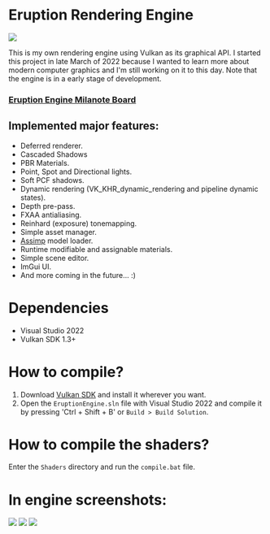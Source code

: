 # Eruption Rendering Engine

![](https://forthebadge.com/images/badges/made-with-c-plus-plus.svg)

This is my own rendering engine using Vulkan as its graphical API. I started this project in late March of 2022 because I wanted to learn more about modern computer graphics and I'm still working on it to this day. Note that the engine is in a early stage of development.

### [Eruption Engine Milanote Board](https://app.milanote.com/1NmtuU1jo13IbQ?p=vUC5d3l4PKq)

## Implemented major features:
- Deferred renderer.
- Cascaded Shadows
- PBR Materials.
- Point, Spot and Directional lights.
- Soft PCF shadows.
- Dynamic rendering (VK_KHR_dynamic_rendering and pipeline dynamic states).
- Depth pre-pass.
- FXAA antialiasing.
- Reinhard (exposure) tonemapping.
- Simple asset manager.
- [Assimp](https://github.com/assimp/assimp) model loader.
- Runtime modifiable and assignable materials.
- Simple scene editor.
- ImGui UI.
- And more coming in the future... :)

# Dependencies
- Visual Studio 2022
- Vulkan SDK 1.3+

# How to compile?
1. Download [Vulkan SDK](https://vulkan.lunarg.com/sdk/home#windows) and install it wherever you want.
2. Open the `EruptionEngine.sln` file  with Visual Studio 2022 and compile it by pressing 'Ctrl + Shift + B' or `Build > Build Solution`.

# How to compile the shaders?
Enter the `Shaders` directory and run the `compile.bat` file.

# In engine screenshots:
![](https://user-images.githubusercontent.com/72656547/182171704-8ca8ca6f-d27d-4aaa-a66c-b266cf18b7fc.jpg)
![](https://user-images.githubusercontent.com/72656547/182172048-73e7951d-739f-47a2-ac4a-44e7d64802fc.jpg)
![](https://user-images.githubusercontent.com/72656547/182173442-0d863f3c-ef96-4ec9-ab1b-0ae1a62b3b4e.jpg)
